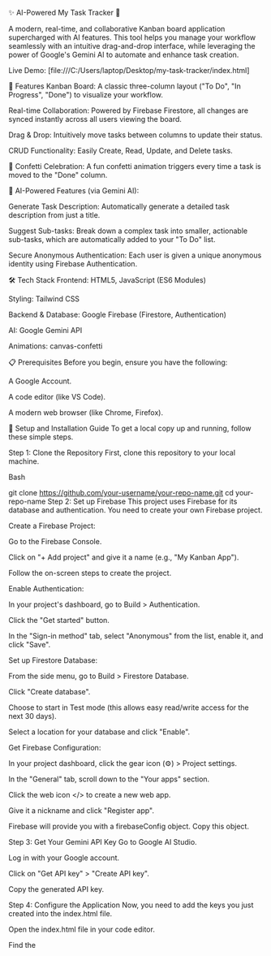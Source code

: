 ✨ AI-Powered My Task Tracker 🚀

A modern, real-time, and collaborative Kanban board application supercharged with AI features. This tool helps you manage your workflow seamlessly with an intuitive drag-and-drop interface, while leveraging the power of Google's Gemini AI to automate and enhance task creation.

Live Demo: [file:///C:/Users/laptop/Desktop/my-task-tracker/index.html] 


🌟 Features
Kanban Board: A classic three-column layout ("To Do", "In Progress", "Done") to visualize your workflow.

Real-time Collaboration: Powered by Firebase Firestore, all changes are synced instantly across all users viewing the board.

Drag & Drop: Intuitively move tasks between columns to update their status.

CRUD Functionality: Easily Create, Read, Update, and Delete tasks.

🎉 Confetti Celebration: A fun confetti animation triggers every time a task is moved to the "Done" column.

🤖 AI-Powered Features (via Gemini AI):

Generate Task Description: Automatically generate a detailed task description from just a title.

Suggest Sub-tasks: Break down a complex task into smaller, actionable sub-tasks, which are automatically added to your "To Do" list.

Secure Anonymous Authentication: Each user is given a unique anonymous identity using Firebase Authentication.

🛠️ Tech Stack
Frontend: HTML5, JavaScript (ES6 Modules)

Styling: Tailwind CSS

Backend & Database: Google Firebase (Firestore, Authentication)

AI: Google Gemini API

Animations: canvas-confetti

📋 Prerequisites
Before you begin, ensure you have the following:

A Google Account.

A code editor (like VS Code).

A modern web browser (like Chrome, Firefox).

🚀 Setup and Installation Guide
To get a local copy up and running, follow these simple steps.

Step 1: Clone the Repository
First, clone this repository to your local machine.

Bash

git clone https://github.com/your-username/your-repo-name.git
cd your-repo-name
Step 2: Set up Firebase
This project uses Firebase for its database and authentication. You need to create your own Firebase project.

Create a Firebase Project:

Go to the Firebase Console.

Click on "+ Add project" and give it a name (e.g., "My Kanban App").

Follow the on-screen steps to create the project.

Enable Authentication:

In your project's dashboard, go to Build > Authentication.

Click the "Get started" button.

In the "Sign-in method" tab, select "Anonymous" from the list, enable it, and click "Save".

Set up Firestore Database:

From the side menu, go to Build > Firestore Database.

Click "Create database".

Choose to start in Test mode (this allows easy read/write access for the next 30 days).

Select a location for your database and click "Enable".

Get Firebase Configuration:

In your project dashboard, click the gear icon (⚙️) > Project settings.

In the "General" tab, scroll down to the "Your apps" section.

Click the web icon </> to create a new web app.

Give it a nickname and click "Register app".

Firebase will provide you with a firebaseConfig object. Copy this object.

Step 3: Get Your Gemini API Key
Go to Google AI Studio.

Log in with your Google account.

Click on "Get API key" > "Create API key".

Copy the generated API key.

Step 4: Configure the Application
Now, you need to add the keys you just created into the index.html file.

Open the index.html file in your code editor.

Find the <script type="module"> section at the bottom.

Update Firebase Config: Find the line const firebaseConfig = ... and replace the placeholder object with the firebaseConfig you copied from Firebase.

JavaScript

// BEFORE
const firebaseConfig = typeof __firebase_config !== 'undefined' ? JSON.parse(__firebase_config) : {};

// AFTER (Paste your config here)
const firebaseConfig = {
  apiKey: "AIza...",
  authDomain: "your-project-id.firebaseapp.com",
  projectId: "your-project-id",
  storageBucket: "your-project-id.appspot.com",
  messagingSenderId: "1234567890",
  appId: "",
  measurementId: ""
};
Update Gemini API Key: Find the line const apiKey = ""; and paste your Gemini API key inside the quotes.

JavaScript

// BEFORE
const apiKey = ""; 

// AFTER
const apiKey = "YOUR_GEMINI_API_KEY_HERE";
Save the index.html file.

Step 5: Run the Application
You're all set! To run the app, simply open the index.html file in your web browser.

Navigate to the project directory on your computer.

Double-click the index.html file.

The Kanban board should now be fully functional, connected to your Firebase backend and Gemini AI.

🌐 Deployment (Optional)
You can easily deploy this application for free using GitHub Pages.

Push your code with the updated configuration to your GitHub repository.

In your repository, go to Settings > Pages.

Under the "Branch" section, select the main (or master) branch and click "Save".

GitHub will generate a public URL for your live application. It may take a few minutes to go live.
